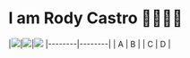 # I am Rody Castro 👋👨🏻‍💻

|![](https://github.githubassets.com/images/modules/logos_page/GitHub-Mark.png=100x20)|![](https://github.githubassets.com/images/modules/logos_page/GitHub-Mark.png)|![](https://github.githubassets.com/images/modules/logos_page/GitHub-Mark.png)
|--------|--------|
|    A    |    B    |
|    C    |    D    |
